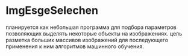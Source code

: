 # ImgEsgeSelechen
планируется как небольшая программа для подбора параметров позволяющих выделять некоторые объекты на изображениях.
цель разметка больших массивов изображений для последующего применения к ним алгоритмов машинного обучения.
